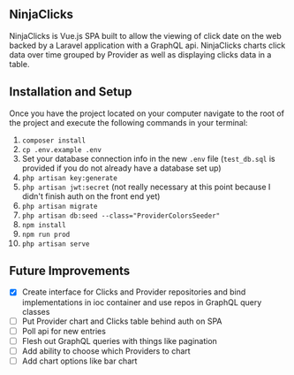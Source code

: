 ## NinjaClicks

NinjaClicks is Vue.js SPA built to allow the viewing of click date on the web backed by a Laravel application with a GraphQL api. NinjaClicks charts click data over time grouped by Provider as well as displaying clicks data in a table.

## Installation and Setup

Once you have the project located on your computer navigate to the root of the project and execute the following commands in your terminal:

1. `composer install`
2. `cp .env.example .env`
3. Set your database connection info in the new `.env` file (`test_db.sql` is provided if you do not already have a database set up)
3. `php artisan key:generate`
4. `php artisan jwt:secret` (not really necessary at this point because I didn't finish auth on the front end yet)
5. `php artisan migrate`
6. `php artisan db:seed --class="ProviderColorsSeeder"`
7. `npm install`
8. `npm run prod`
9. `php artisan serve`

## Future Improvements

- [x] Create interface for Clicks and Provider repositories and bind implementations in ioc container and use repos in GraphQL query classes
- [ ] Put Provider chart and Clicks table behind auth on SPA
- [ ] Poll api for new entries
- [ ] Flesh out GraphQL queries with things like pagination
- [ ] Add ability to choose which Providers to chart
- [ ] Add chart options like bar chart
